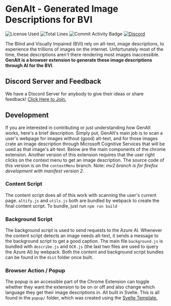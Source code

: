 
# GenAlt - Generated Image Descriptions for BVI

![License Used](https://img.shields.io/github/license/anish-lakkapragada/GenAlt)
![Total Lines](https://img.shields.io/tokei/lines/github/anish-lakkapragada/GenAlt)
![Commit Activity Badge](https://img.shields.io/github/commit-activity/w/anish-lakkapragada/GenAlt?color=green)
[![Discord](https://img.shields.io/discord/928916045295652905.svg?label=&logo=discord&logoColor=ffffff&color=7389D8&labelColor=6A7EC2)](https://discord.gg/Xcft8CrXRq)

The Blind and Visually Impaired (BVI) rely on alt-text, image descriptions, to experience the trillions of images on the internet. Unfortunately most of the time, these descriptions aren't there rendering most images inaccessible. **GenAlt is a browser extension to generate these image descriptions through AI for the BVI**.

 

## Discord Server and Feedback

 
We have a Discord Server for anybody to give their ideas or share feedback! [Click Here to Join.](https://discord.gg/Xcft8CrXRq)

  

## Development

If you are interested in contributing or just understanding how GenAlt works, here's a brief description. Simply put, GenAlt's main job is to scan a user's webpage for images without (good) alt-text, and for those images crate an image description through Microsoft Cognitive Services that will be used as that image's alt-text. Below are the main components of the chrome extension. Another version of this extension requires that the user right clicks on the context menu to get an image description. The source code of this version is on the `contextMenu` branch. Note: *mv2 branch is for firefox development with manifest version 2.*

  

### Content Script

  

The content script does all of this work with scanning the user's current page. `altify.js` and `utils.js` both are bundled by webpack to create the final content script. To bundle, just run ```npm run build```

  

### Background Script

  

The background script is used to send requests to the Azure AI. Whenever the content script detects an image needs alt-text, it sends a message to the background script to get a good caption. The main file `background.js` is bundled with `describe.js` and `OCR.js` (the last two files are used to query the Azure AI) by webpack. Both the content and background script bundles can be found in the `dist` folder once built.

  

### Browser Action / Popup

  

The popup is an accessible part of the Chrome Extension can toggle whether they want the extension to be on or off and also change which language they get their image descriptions in. All built in Svelte. This is all found in the `popup/` folder, which was created using the [Svelte Template.](https://github.com/sveltejs/template)

